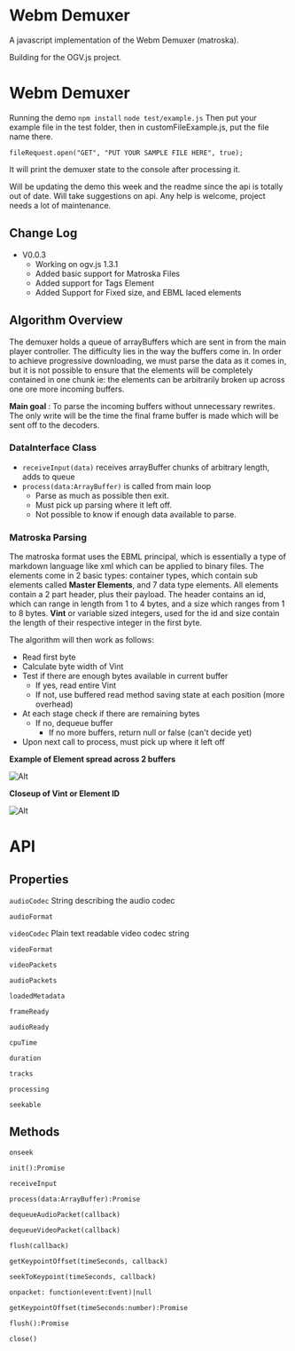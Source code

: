 # Webm Demuxer
A javascript implementation of the Webm Demuxer (matroska).

Building for the OGV.js project.
# Webm Demuxer
Running the demo
`npm install`
`node test/example.js`
Then put your example file in the test folder, then in customFileExample.js, put the file name there.

`fileRequest.open("GET", "PUT YOUR SAMPLE FILE HERE", true);`

It will print the demuxer state to the console after processing it.

Will be updating the demo this week and the readme since the api is totally out of date. Will take suggestions on api. Any help is welcome, project needs a lot of maintenance.

## Change Log
* V0.0.3
    * Working on ogv.js 1.3.1 
    * Added basic support for Matroska Files
    * Added support for Tags Element
    * Added Support for Fixed size, and EBML laced elements

## Algorithm Overview
The demuxer holds a queue of arrayBuffers which are sent in from the main player controller.
 The difficulty lies in the way the buffers come in. In order to achieve progressive downloading, we must parse the data
as it comes in, but it is not possible to ensure that the elements will be completely contained in one chunk 
ie: the elements can be arbitrarily broken up across one ore more incoming buffers.

__Main goal__ : To parse the incoming buffers without unnecessary rewrites. The only write will be the time the final frame buffer is made which will be sent off to the decoders.

### DataInterface Class
* `receiveInput(data)` receives arrayBuffer chunks of arbitrary length, adds to queue
* `process(data:ArrayBuffer)` is called from main loop
    * Parse as much as possible then exit.
    * Must pick up parsing where it left off.
    * Not possible to know if enough data available to parse.

### Matroska Parsing
The matroska format uses the EBML principal, which is essentially a type of markdown language like xml which can be applied to binary files. The elements come in 2 basic types: container types, which contain sub elements called __Master Elements__, and 7 data type elements. All elements contain a 2 part header, plus their payload. The header contains an id, which can range in length from 1 to 4 bytes, and a size which ranges from 1 to 8 bytes. __Vint__ or variable sized integers, used for the id and size contain the length of their respective integer in the first byte.

The algorithm will then work as follows:
* Read first byte
* Calculate byte width of Vint
* Test if there are enough bytes available in current buffer
    * If yes, read entire Vint
    * If not, use buffered read method saving state at each position (more overhead)
* At each stage check if there are remaining bytes
    * If no, dequeue buffer
        * If no more buffers, return null or false (can't decide yet)
* Upon next call to process, must pick up where it left off
 

__Example of Element spread across 2 buffers__

![Alt](./EBML.png)

__Closeup of Vint or Element ID__

![Alt](./vint.png)

# API

## Properties
`audioCodec` String describing the audio codec

`audioFormat`

`videoCodec` Plain text readable video codec string

`videoFormat`

`videoPackets`

`audioPackets`

`loadedMetadata`

`frameReady`

`audioReady`

`cpuTime`

`duration`

`tracks`

`processing`

`seekable`

## Methods
`onseek`

`init():Promise`

`receiveInput`

`process(data:ArrayBuffer):Promise`

`dequeueAudioPacket(callback)`

`dequeueVideoPacket(callback)`

`flush(callback)`

`getKeypointOffset(timeSeconds, callback)`

`seekToKeypoint(timeSeconds, callback)`

`onpacket: function(event:Event)|null`

`getKeypointOffset(timeSeconds:number):Promise`

`flush():Promise`

`close()`




